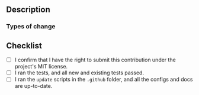 <!--- Provide a general summary of your changes in the title. -->

## Description

<!--- Use this section to describe your changes. If your changes required
testing, include information about the testing environment and the tests you
ran. If your test fixes a bug reported in an issue, don't forget to include the
issue number. If your PR is still a work in progress, that's totally fine – just
include a note to let us know. -->

### Types of change

<!-- What type of change does your PR cover? Is it a bug fix, an enhancement
or new feature, or a change to the documentation? -->

## Checklist

<!--- Before you submit the PR, go over this checklist and make sure you can
tick off all the boxes. [] -> [x] -->

- [ ] I confirm that I have the right to submit this contribution under the project's MIT license.
- [ ] I ran the tests, and all new and existing tests passed.
- [ ] I ran the `update` scripts in the `.github` folder, and all the configs and docs are up-to-date.
